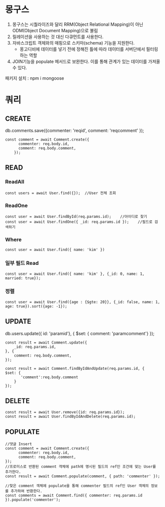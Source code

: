 # 몽구스
1. 몽구스는 시퀄라이즈와 달리 RRM(Object Relational Mapping)이 아닌 ODM(Object Document Mapping)으로 불림
2. 릴레이션을 사용하는 것 대신 다큐먼트를 사용한다.
3. 자바스크립트 객체와의 매핑으로 스키마(schema) 기능을 지원한다.
    - 몽고디비에 데이터를 넣기 전에 정해진 틀에 따라 데이터를 서버단에서 필터링하는 역할
4. JOIN기능을 populate 메서드로 보완한다. 이를 통해 관계가 있는 데이터를 가져올 수 있다.

패키지 설치 : npm i mongoose

# 쿼리

## CREATE
db.comments.save({commenter: 'reqid', comment: 'reqcomment' });
```
const comment = await Comment.create({  
      commenter: req.body.id,
      comment: req.body.comment,
    });
```

## READ

### ReadAll
```
const users = await User.find({});  //User 전체 조회
```

### ReadOne
```
const user = await User.findById(req.params.id);    //아이디로 찾기
const user = await User.findOne({ _id: req.params.id });    //필드로 검색하기
```

### Where
```
const user = await User.find({ name: 'kim' })
```

### 일부 필드 Read
```
const user = await User.find({ name: 'kim' }, {_id: 0, name: 1, married: true});
```

### 정렬
```
const user = await User.find({age : {$gte: 20}}, {_id: false, name: 1, age: true}).sort({age: -1});
```

## UPDATE
db.users.update({ id: 'paramid'}, { $set: { comment: 'paramcomment'} });
```
const result = await Comment.update({
    _id: req.params.id,
}, {
    comment: req.body.comment,
});

const result = await Comment.findByIdAndUpdate(req.params.id, { 
$set: { 
       'comment':req.body.comment      
    }
});
```

## DELETE
```
const result = await User.remove({id: req.params.id});
const result = await User.findByIdAndDelete(req.params.id);
```

## POPULATE

```
//댓글 Insert
const comment = await Comment.create({  
      commenter: req.body.id,
      comment: req.body.comment,
});
//프로미스로 반환된 comment 객체에 path에 명시된 필드의 ref인 조건에 맞는 User를 추가한다.
const result = await Comment.populate(comment, { path: 'commenter' });
```

```
//찾은 comment 객체에 populate을 통해 commenter 필드의 ref인 User 객체의 정보를 추가하여 반환한다.
const comments = await Comment.find({ commenter: req.params.id }).populate('commenter'); 
```